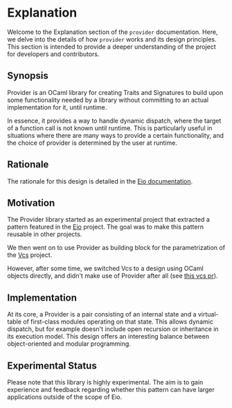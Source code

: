 # Explanation

Welcome to the Explanation section of the `provider` documentation. Here, we delve into the details of how `provider` works and its design principles. This section is intended to provide a deeper understanding of the project for developers and contributors.

## Synopsis

Provider is an OCaml library for creating Traits and Signatures to build upon some functionality needed by a library without committing to an actual implementation for it, until runtime.

In essence, it provides a way to handle dynamic dispatch, where the target of a function call is not known until runtime. This is particularly useful in situations where there are many ways to provide a certain functionality, and the choice of provider is determined by the user at runtime.

## Rationale

The rationale for this design is detailed in the [Eio documentation](https://github.com/ocaml-multicore/eio/blob/main/doc/rationale.md#dynamic-dispatch).

## Motivation

The Provider library started as an experimental project that extracted a pattern featured in the [Eio](https://github.com/ocaml-multicore/eio) project. The goal was to make this pattern reusable in other projects.

We then went on to use Provider as building block for the parametrization of the [Vcs](https://mbarbin.github.io/vcs/) project.

However, after some time, we switched Vcs to a design using OCaml objects directly, and didn't make use of Provider after all (see [this vcs pr](https://github.com/mbarbin/vcs/pull/56)).

## Implementation

At its core, a Provider is a pair consisting of an internal state and a virtual-table of first-class modules operating on that state. This allows dynamic dispatch, but for example doesn't include open recursion or inheritance in its execution model. This design offers an interesting balance between object-oriented and modular programming.

## Experimental Status

Please note that this library is highly experimental. The aim is to gain experience and feedback regarding whether this pattern can have larger applications outside of the scope of Eio.
